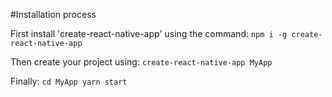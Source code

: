 #Installation process
 
 First install 'create-react-native-app' using the command:
 `npm i -g create-react-native-app`
 
 Then create your project using:
 `create-react-native-app MyApp`
 
 Finally: 
 `cd MyApp
 yarn start`
 
